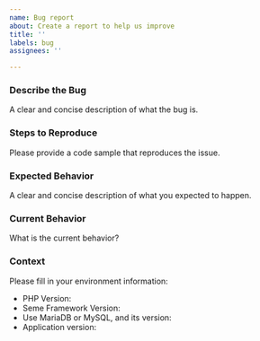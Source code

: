 ```yaml
---
name: Bug report
about: Create a report to help us improve
title: ''
labels: bug
assignees: ''

---
```


### Describe the Bug

A clear and concise description of what the bug is.

### Steps to Reproduce

Please provide a code sample that reproduces the issue.

### Expected Behavior

A clear and concise description of what you expected to happen.

### Current Behavior

What is the current behavior?

### Context

Please fill in your environment information:

- PHP Version:
- Seme Framework Version:
- Use MariaDB or MySQL, and its version:
- Application version:
